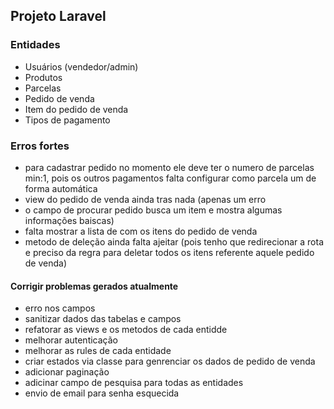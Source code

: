 ## Projeto Laravel

### Entidades
- Usuários (vendedor/admin)
- Produtos
- Parcelas
- Pedido de venda
- Item do pedido de venda
- Tipos de pagamento



### Erros fortes
- para cadastrar pedido no momento ele deve ter o numero de parcelas min:1, pois os outros pagamentos falta configurar como parcela um  de forma automática
- view do pedido de venda ainda tras nada (apenas um erro
- o campo de procurar pedido busca um item e mostra algumas informações baiscas)
- falta mostrar a lista de com os itens do pedido de venda
- metodo de deleção ainda falta ajeitar (pois tenho que redirecionar a rota e preciso da regra para deletar todos os itens referente aquele pedido de venda)


#### Corrigir problemas gerados atualmente
- erro nos campos
- sanitizar dados das tabelas e campos
- refatorar as views e os metodos de cada entidde
- melhorar autenticação
- melhorar as rules de cada entidade
- criar estados via classe para genrenciar os dados de pedido de venda 
- adicionar paginação
- adicinar campo de pesquisa para todas as entidades
- envio de email para senha esquecida

